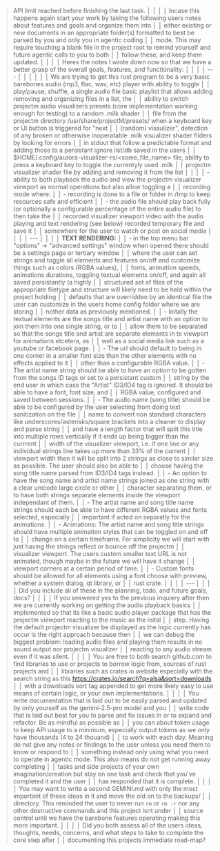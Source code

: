 > API limit reached before finishing the last task.                                                                              │
│                                                                                                                                   │
│    Incase this happens again start your work by taking the following users notes about features and goals and organize them into  │
│    either existing or new documents in an appropriate folder(s) formatted to best be parsed by you and only you in agentic coding │
│     mode. This may require touching a blank file in the project root to remind yourself and future agentic calls to you to both   │
│    follow these, and keep them updated.                                                                                           │
│                                                                                                                                   │
│    Heres the notes I wrote down now so that we have a better grasp of the overall goals, features, and functionality:             │
│                                                                                                                                   │
│    ---                                                                                                                            │
│                                                                                                                                   │
│                                                                                                                                   │
│    We are trying to get this rust program to be a very basic barebones audio (mp3, flac, wav, etc) player with ability to toggle  │
│    play/pause, shuffle, a single audio file basic playlist that allows adding removing and organizing files in a list, the        │
│    ability to switch projectm audio visualizers presets (core implementation working enough for testing) to a random .milk shader │
│     file from the projectm directory /usr/share/projectM/presets/ when a keyboard key or UI button is triggered for "next         │
│    (random) visaulizer", detection of any broken or otherwise inoperatable .milk visualizer shader filders by looking for errors  │
│    in stdout that follow a predictable format and adding those to a persistant ignore list/db saved in the users                  │
│    $HOME/.config/aurora-visualizer-rs/<some_file_name> file, ability to press a keyboard key to toggle the currentyly used .milk  │
│    projectm visualizer shader file by adding and removing it from the list                                                        │
│                                                                                                                                   │
│    - ability to both playback the audio and view the projectm visualizer viewport as normal operations but also allow toggling a  │
│    recording mode where:                                                                                                          │
│    - recording is done to a file or folder in /tmp to keep resources safe and efficient                                           │
│    - the audio file should play back fully (or optionally a configurable percentage of the entire audio file) to then take the    │
│    recorded visualizer viewport video with the audio playing and text rendering (see below) recorded temporary file and save it   │
│    somewhere for the user to watch or post on social media                                                                        │
│                                                                                                                                   │
│    ---                                                                                                                            │
│                                                                                                                                   │
│    **TEXT RENDERING:**                                                                                                            │
│    - in the top menu bar "options" -> "advanced settings" window when opened there should be a settings page or tertiary window   │
│    where the user can set strings and toggle all elements and features on/off and customize things such as colors (RGBA values),  │
│    fonts, animation speeds, animations durations, toggling textual elements on/off, and again all saved persistantly (a highly    │
│    structured set of files of the appropriate filetype and structure will likely need to be held within the project holding       │
│    defaults that are overridden by an identical file the user can customize in the users home config folder where we are storing  │
│    nother data as previously mentioned.                                                                                           │
│    - Initally the textual elements are the songs title and artist name with an option to join them into one single string, or to  │
│    allow them to be separated so that the songs title and artist are separate elements in te viewport for animations etcetera, as │
│     well as a social media link such as a youtube or facebook page.                                                               │
│    - The url should default to being in one corner in a smaller font size than the other elements with no effects applied to it   │
│    other than a configurable RGBA value.                                                                                          │
│    - The artist name string should be able to have an option to be gotten from the songs ID tags or set to a persistant custom    │
│    string by the end user in which case the "Artist" ID3/ID4 tag is ignored. It should be able to have a font, font size, and     │
│    RGBA value, configured and saved between sessions.                                                                             │
│    - The audio name (song title) should be able to be configured by the user selecting from doing text sanitization on the file   │
│    name to convert non standard characters like underscores/asterisks/square brackets into a cleaner to display and parse string  │
│    and have a length factor that will split this title into multiple rows vertically if it ends up being bigger than the currrent │
│     width of the visualizer viewport, i.e. if one line or any individual strings line takes up more than 33% of the current       │
│    viewport width then it will be split into 2 strings as close to similer size as possible. The user should also be able to      │
│    choose having the song title name parsed from ID3/ID4 tags instead.                                                            │
│    - An option to have the song name and artist name strings joined as one string with a clear unicode large circle or other      │
│    character separating them, or to have both strings separate elements inside the viewport independant of them.                  │
│    - The artist name and song title name strings should each be able to have different RGBA values and fonts selected, especially │
│     important if acted on separatly for the animations.                                                                           │
│    - Animations: The artist name and song title strings should have multiple animation styles that can be toggled on and off to   │
│    change on a certain timeframe. For simplicity we will start with just having the strings reflect or bounce off the projectm    │
│    visualizer viewport. The users custom smaller text URL is not animated, though maybe in the future we will have it change      │
│    viewport corners at a certain period of time.                                                                                  │
│    - Custom fonts should be allowed for all elements using a font choose with preview, whether a system dialog, qt library, or    │
│    rust crate.                                                                                                                    │
│                                                                                                                                   │
│    ---                                                                                                                            │
│                                                                                                                                   │
│    Did you include all of these in the planning, todo, and future goals, docs?                                                    │
│                                                                                                                                   │
│    If you answered yes to the previous inquiery after then we are currently working on getting the audio playback basics          │
│    implemented so that its like a basic audio player package that has the projectm viewport reacting to the music as the inital   │
│    step. Having the default projectm visualizer be displayed as the logic currently has occur is the right approach because then  │
│    we can debug the biggest problem: loading audio files and playing them results in no sound output nor projectm visualizer      │
│    reacting to any audio stream even if it was silent.                                                                            │
│                                                                                                                                   │
│    You are free to both search github.com to find libraries to use or projects to borrow logic from, sources of rust projects and │
│     libraries such as crates.io website especially with the search string as this https://crates.io/search?q=alsa&sort=downloads  │
│    with a downloads sort tag appended to get more likely easy to use means of certain logic, or your own implementations.         │
│                                                                                                                                   │
│    You write documentation that is laid out to be easily parsed and updated by only yourself as the gemini-2.5-pro model and you  │
│    write code that is laid out best for you to parse and fix issues in or to expand and refactor. Be as mindful as possible as    │
│    you can about token usage to keep API usage to a minimum, especially output tokens as we only have thousands (4 to 24 thouand) │
│     to work with each day. Meaning do not give any notes or findings to the user unless you need them to know or respond to       │
│    something instead only using what you need to operate in agentic mode. This also means do not get running away completing      │
│    tasks and side projects of your own imagination/creation but stay on one task and check that you've completed it and the user  │
│    has responded that it is complete.                                                                                             │
│                                                                                                                                   │
│    You may want to write a second GEMINI.md with only the most important of these ideas in it and move the old on to the backups/ │
│     directory. This reminded the user to never run `rm` or `rm -r` nor any other destructive commands and this project isnt under │
│     source control until we have the barebone features operating making this more important.                                      │
│                                                                                                                                   │
│    Did you both assess all of the users ideas, thoughts, needs, concerns, and what steps to take to complete the core step after  │
│    documenting this projects immediate road-map?                                                                  